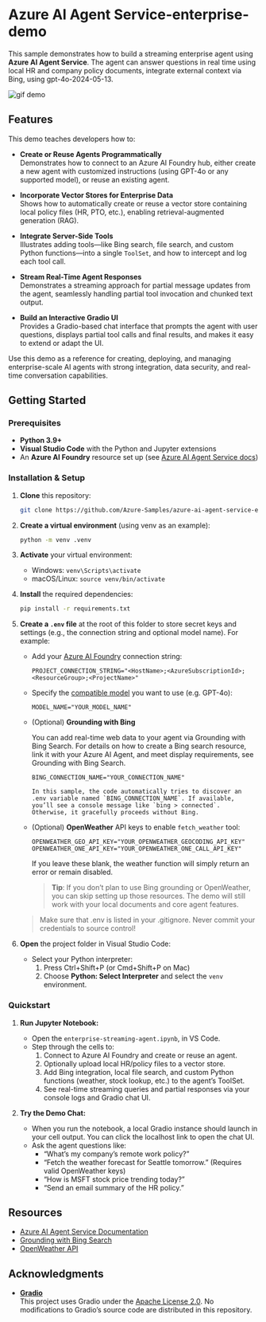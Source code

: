 # Azure AI Agent Service-enterprise-demo

This sample demonstrates how to build a streaming enterprise agent using **Azure AI Agent Service**. The agent can answer questions in real time using local HR and company policy documents, integrate external context via Bing, using gpt-4o-2024-05-13.

![gif demo]([asset\demo-short-3-2.gif](https://github.com/Azure-Samples/azure-ai-agent-service-enterprise-demo/blob/main/assets/demo-short-3-2.gif))

## Features

This demo teaches developers how to:

- **Create or Reuse Agents Programmatically**  
  Demonstrates how to connect to an Azure AI Foundry hub, either create a new agent with customized instructions (using GPT-4o or any supported model), or reuse an existing agent.

- **Incorporate Vector Stores for Enterprise Data**  
  Shows how to automatically create or reuse a vector store containing local policy files (HR, PTO, etc.), enabling retrieval-augmented generation (RAG).

- **Integrate Server-Side Tools**  
  Illustrates adding tools—like Bing search, file search, and custom Python functions—into a single `ToolSet`, and how to intercept and log each tool call.

- **Stream Real-Time Agent Responses**  
  Demonstrates a streaming approach for partial message updates from the agent, seamlessly handling partial tool invocation and chunked text output.

- **Build an Interactive Gradio UI**  
  Provides a Gradio-based chat interface that prompts the agent with user questions, displays partial tool calls and final results, and makes it easy to extend or adapt the UI.

Use this demo as a reference for creating, deploying, and managing enterprise-scale AI agents with strong integration, data security, and real-time conversation capabilities.

## Getting Started

### Prerequisites

- **Python 3.9+**  
- **Visual Studio Code** with the Python and Jupyter extensions  
- An **Azure AI Foundry** resource set up (see [Azure AI Agent Service docs](https://learn.microsoft.com/en-us/azure/ai-services/agents/))

### Installation & Setup

1. **Clone** this repository:

   ```bash
   git clone https://github.com/Azure-Samples/azure-ai-agent-service-enterprise-demo.git

2. **Create a virtual environment** (using venv as an example):

    ```bash
    python -m venv .venv
    ```

3. **Activate** your virtual environment:

    - Windows: `venv\Scripts\activate`
    - macOS/Linux: `source venv/bin/activate`

4. **Install** the required dependencies:

    ```bash
    pip install -r requirements.txt
    ```

5. **Create a `.env` file** at the root of this folder to store secret keys and settings (e.g., the connection string and optional model name). For example:

    - Add your [Azure AI Foundry](https://learn.microsoft.com/en-us/azure/ai-services/agents/quickstart?pivots=programming-language-python-azure#configure-and-run-an-agent) connection string:
        ```plaintext
        PROJECT_CONNECTION_STRING="<HostName>;<AzureSubscriptionId>;<ResourceGroup>;<ProjectName>"
        ```

    - Specify the [compatible model](https://learn.microsoft.com/en-us/azure/ai-services/agents/how-to/tools/bing-grounding?tabs=python&pivots=overview#setup) you want to use (e.g. GPT-4o):
        ```plaintext
        MODEL_NAME="YOUR_MODEL_NAME"
        ```

    - (Optional) **Grounding with Bing**
        
        You can add real-time web data to your agent via Grounding with Bing Search. For details on how to create a Bing search resource, link it with your Azure AI Agent, and meet display requirements, see Grounding with Bing Search.

        ```plaintext
        BING_CONNECTION_NAME="YOUR_CONNECTION_NAME"

        In this sample, the code automatically tries to discover an .env variable named `BING_CONNECTION_NAME`. If available, you’ll see a console message like `bing > connected`. Otherwise, it gracefully proceeds without Bing.

    - (Optional) **OpenWeather** API keys to enable `fetch_weather` tool:
        ```plaintext
        OPENWEATHER_GEO_API_KEY="YOUR_OPENWEATHER_GEOCODING_API_KEY"
        OPENWEATHER_ONE_API_KEY="YOUR_OPENWEATHER_ONE_CALL_API_KEY"
        ```
        If you leave these blank, the weather function will simply return an error or remain disabled.

        > **Tip**: If you don’t plan to use Bing grounding or OpenWeather, you can skip setting up those resources. The demo will still work with your local documents and core agent features.

    > Make sure that .env is listed in your .gitignore. Never commit your credentials to source control!

6. **Open** the project folder in Visual Studio Code:

    - Select your Python interpreter:
      1. Press Ctrl+Shift+P (or Cmd+Shift+P on Mac)
      2. Choose **Python: Select Interpreter** and select the `venv` environment.

### Quickstart

1. **Run Jupyter Notebook:**
    - Open the `enterprise-streaming-agent.ipynb`, in VS Code.
    - Step through the cells to:
      1. Connect to Azure AI Foundry and create or reuse an agent.
      2. Optionally upload local HR/policy files to a vector store.
      3. Add Bing integration, local file search, and custom Python functions (weather, stock lookup, etc.) to the agent’s ToolSet.
      4. See real-time streaming queries and partial responses via your console logs and Gradio chat UI.

2. **Try the Demo Chat:**
    - When you run the notebook, a local Gradio instance should launch in your cell output. You can click the localhost link to open the chat UI.
    - Ask the agent questions like:
        - “What’s my company’s remote work policy?”
        - “Fetch the weather forecast for Seattle tomorrow.” (Requires valid OpenWeather keys)
        - “How is MSFT stock price trending today?”
        - “Send an email summary of the HR policy.”

## Resources
- [Azure AI Agent Service Documentation](https://learn.microsoft.com/en-us/azure/ai-services/agents/overview)
- [Grounding with Bing Search](https://learn.microsoft.com/en-us/azure/ai-services/agents/how-to/tools/bing-grounding)
- [OpenWeather API](https://openweathermap.org/api)

## Acknowledgments

- **[Gradio](https://github.com/gradio-app/gradio)**  
  This project uses Gradio under the [Apache License 2.0](https://github.com/gradio-app/gradio/blob/main/LICENSE). No modifications to Gradio’s source code are distributed in this repository.
